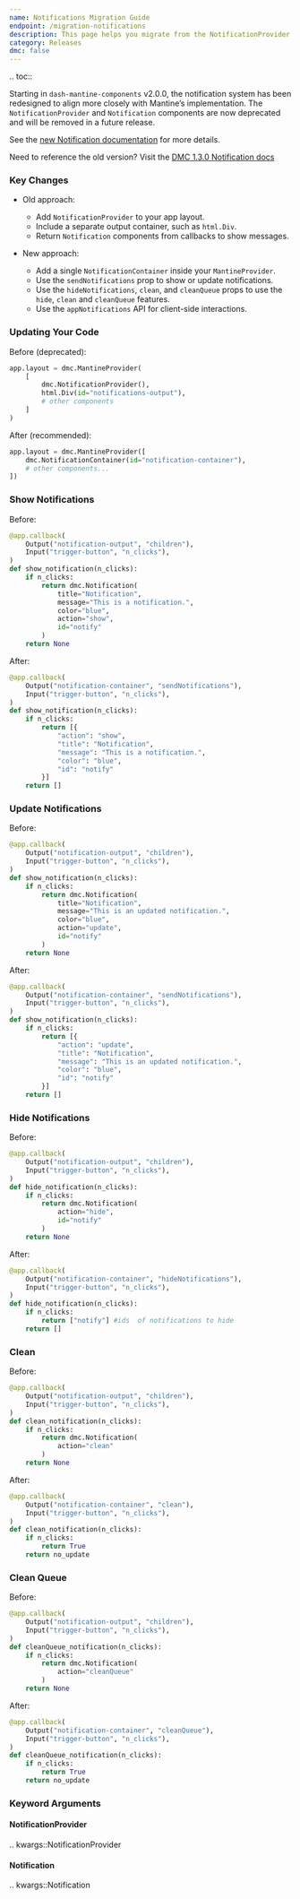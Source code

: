 ```yaml
---
name: Notifications Migration Guide
endpoint: /migration-notifications
description: This page helps you migrate from the NotificationProvider to the NotificationContainer
category: Releases
dmc: false
---
```



.. toc::

Starting in `dash-mantine-components` v2.0.0, the notification system has been redesigned to align more closely
with Mantine’s implementation. The `NotificationProvider` and `Notification` components are now deprecated and
will be removed in a future release. 

See the [new Notification documentation](components/notification) for more details.

Need to reference the old version? Visit the [DMC 1.3.0 Notification docs](https://dmc-docs-1-3.onrender.com/components/notification) 

### Key Changes

* Old approach:

  * Add `NotificationProvider` to your app layout.
  * Include a separate output container, such as `html.Div`.
  * Return `Notification` components from callbacks to show messages.

* New approach:

  * Add a single `NotificationContainer` inside your `MantineProvider`.
  * Use the `sendNotifications` prop to show or update notifications.
  * Use the `hideNotifications`, `clean`, and `cleanQueue` props to use the `hide`, `clean` and `cleanQueue` features.
  * Use the `appNotifications` API for client-side interactions.

### Updating Your Code

Before (deprecated):

```python
app.layout = dmc.MantineProvider(
    [
        dmc.NotificationProvider(),
        html.Div(id="notifications-output"),  
        # other components
    ]
)
```

After (recommended):

```python
app.layout = dmc.MantineProvider([
    dmc.NotificationContainer(id="notification-container"),
    # other components...
])
```

### Show Notifications

Before:

```python
@app.callback(
    Output("notification-output", "children"),
    Input("trigger-button", "n_clicks"),
)
def show_notification(n_clicks):
    if n_clicks:
        return dmc.Notification(
            title="Notification",
            message="This is a notification.",
            color="blue",
            action="show",
            id="notify"
        )
    return None
```

After:

```python
@app.callback(
    Output("notification-container", "sendNotifications"),
    Input("trigger-button", "n_clicks"),
)
def show_notification(n_clicks):
    if n_clicks:
        return [{
            "action": "show",
            "title": "Notification",
            "message": "This is a notification.",
            "color": "blue",
            "id": "notify"
        }]
    return []
```

### Update Notifications

Before:

```python
@app.callback(
    Output("notification-output", "children"),
    Input("trigger-button", "n_clicks"),
)
def show_notification(n_clicks):
    if n_clicks:
        return dmc.Notification(
            title="Notification",
            message="This is an updated notification.",
            color="blue",
            action="update",
            id="notify"
        )
    return None
```

After:

```python
@app.callback(
    Output("notification-container", "sendNotifications"),
    Input("trigger-button", "n_clicks"),
)
def show_notification(n_clicks):
    if n_clicks:
        return [{
            "action": "update",
            "title": "Notification",
            "message": "This is an updated notification.",
            "color": "blue",
            "id": "notify"
        }]
    return []
```

### Hide Notifications

Before:

```python
@app.callback(
    Output("notification-output", "children"),
    Input("trigger-button", "n_clicks"),
)
def hide_notification(n_clicks):
    if n_clicks:
        return dmc.Notification(
            action="hide",
            id="notify"
        )
    return None
```

After:

```python
@app.callback(
    Output("notification-container", "hideNotifications"),
    Input("trigger-button", "n_clicks"),
)
def hide_notification(n_clicks):
    if n_clicks:
        return ["notify"] #ids  of notifications to hide
    return []
```

### Clean

Before:

```python
@app.callback(
    Output("notification-output", "children"),
    Input("trigger-button", "n_clicks"),
)
def clean_notification(n_clicks):
    if n_clicks:
        return dmc.Notification(
            action="clean"
        )
    return None
```

After:

```python
@app.callback(
    Output("notification-container", "clean"),
    Input("trigger-button", "n_clicks"),
)
def clean_notification(n_clicks):
    if n_clicks:
        return True
    return no_update
```

### Clean Queue

Before:

```python
@app.callback(
    Output("notification-output", "children"),
    Input("trigger-button", "n_clicks"),
)
def cleanQueue_notification(n_clicks):
    if n_clicks:
        return dmc.Notification(
            action="cleanQueue"
        )
    return None
```

After:

```python
@app.callback(
    Output("notification-container", "cleanQueue"),
    Input("trigger-button", "n_clicks"),
)
def cleanQueue_notification(n_clicks):
    if n_clicks:
        return True
    return no_update
```


### Keyword Arguments

#### NotificationProvider

.. kwargs::NotificationProvider

#### Notification

.. kwargs::Notification

